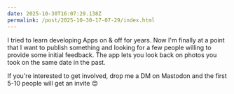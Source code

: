 ```yaml
---
date: 2025-10-30T16:07:29.138Z
permalink: /post/2025-10-30-17-07-29/index.html
---
```


I tried to learn developing Apps on & off for years.
Now I'm finally at a point that I want to publish something and looking for a few people willing to provide some initial feedback. The app lets you look back on photos you took on the same date in the past.

If you're interested to get involved, drop me a DM on Mastodon and the first 5-10 people will get an invite 😊 
